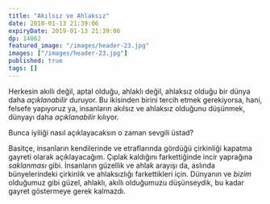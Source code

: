 ```yaml
---
title: "Akılsız ve Ahlaksız"
date: 2018-01-13 21:39:06
expiryDate: 2019-01-13 21:39:06
dp: 14062
featured_image: "/images/header-23.jpg"
images: ["/images/header-23.jpg"]
published: true
tags: []
---
```




Herkesin akıllı değil, aptal olduğu, ahlaklı değil, ahlaksız olduğu bir dünya
daha *açıklanabilir* duruyor. Bu ikisinden birini tercih etmek gerekiyorsa,
hani, felsefe yapıyoruz ya, insanların akılsız ve ahlaksız olduğunu düşünmek,
dünyayı daha *açıklanabilir* kılıyor.

Bunca iyiliği nasıl açıklayacaksın o zaman sevgili üstad?

Basitçe, insanların kendilerinde ve etraflarında gördüğü çirkinliği kapatma
gayreti olarak açıklayacağım. Çıplak kaldığını farkettiğinde incir yaprağına
*saklanması* gibi. İnsanların güzellik ve ahlak arayışı da, aslında
bünyelerindeki çirkinlik ve ahlaksızlığı farkettikleri için. Dünyanın ve *bizim*
olduğumuz gibi güzel, ahlaklı, akıllı olduğumuzu düşünseydik, bu kadar gayret
göstermeye gerek kalmazdı.


